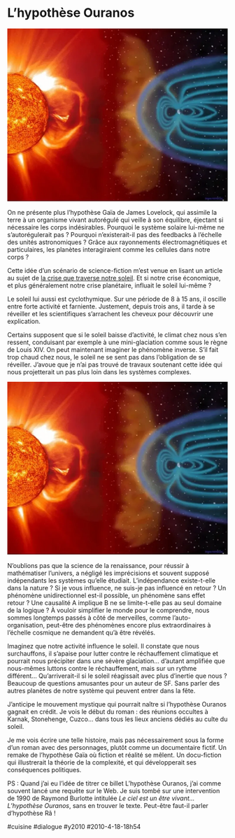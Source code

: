 # L’hypothèse Ouranos

![](_i/activite-solaire-soho1.webp)

On ne présente plus l’hypothèse Gaïa de James Lovelock, qui assimile la terre à un organisme vivant autorégulé qui veille à son équilibre, éjectant si nécessaire les corps indésirables. Pourquoi le système solaire lui-même ne s’autorégulerait pas ? Pourquoi n’existerait-il pas des feedbacks à l’échelle des unités astronomiques ? Grâce aux rayonnements électromagnétiques et particulaires, les planètes interagiraient comme les cellules dans notre corps ?

Cette idée d’un scénario de science-fiction m’est venue en lisant un article au sujet de [la crise que traverse notre soleil](http://www.linternaute.com/science/espace/panne-du-soleil/?f_id_newsletter=2767). Et si notre crise économique, et plus généralement notre crise planétaire, influait le soleil lui-même ?

Le soleil lui aussi est cyclothymique. Sur une période de 8 à 15 ans, il oscille entre forte activité et farniente. Justement, depuis trois ans, il tarde à se réveiller et les scientifiques s’arrachent les cheveux pour découvrir une explication.

Certains supposent que si le soleil baisse d’activité, le climat chez nous s’en ressent, conduisant par exemple à une mini-glaciation comme sous le règne de Louis XIV. On peut maintenant imaginer le phénomène inverse. S’il fait trop chaud chez nous, le soleil ne se sent pas dans l’obligation de se réveiller. J’avoue que je n’ai pas trouvé de travaux soutenant cette idée qui nous projetterait un pas plus loin dans les systèmes complexes.

![](_i/activite-solaire-soho1.webp)

N’oublions pas que la science de la renaissance, pour réussir à mathématiser l’univers, a négligé les imprécisions et souvent supposé indépendants les systèmes qu’elle étudiait. L’indépendance existe-t-elle dans la nature ? Si je vous influence, ne suis-je pas influencé en retour ? Un phénomène unidirectionnel est-il possible, un phénomène sans effet retour ? Une causalité A implique B ne se limite-t-elle pas au seul domaine de la logique ? À vouloir simplifier le monde pour le comprendre, nous sommes longtemps passés à côté de merveilles, comme l’auto-organisation, peut-être des phénomènes encore plus extraordinaires à l’échelle cosmique ne demandent qu’à être révélés.

Imaginez que notre activité influence le soleil. Il constate que nous surchauffons, il s’apaise pour lutter contre le réchauffement climatique et pourrait nous précipiter dans une sévère glaciation… d’autant amplifiée que nous-mêmes luttons contre le réchauffement, mais sur un rythme différent… Qu’arriverait-il si le soleil réagissait avec plus d’inertie que nous ? Beaucoup de questions amusantes pour un auteur de SF. Sans parler des autres planètes de notre système qui peuvent entrer dans la fête.

J’anticipe le mouvement mystique qui pourrait naître si l’hypothèse Ouranos gagnait en crédit. Je vois le début du roman : des réunions occultes à Karnak, Stonehenge, Cuzco… dans tous les lieux anciens dédiés au culte du soleil.

Je me vois écrire une telle histoire, mais pas nécessairement sous la forme d’un roman avec des personnages, plutôt comme un documentaire fictif. Un remake de l’hypothèse Gaïa où fiction et réalité se mêlent. Un docu-fiction qui illustrerait la théorie de la complexité, et qui développerait ses conséquences politiques.

PS : Quand j’ai eu l’idée de titrer ce billet L’hypothèse Ouranos, j’ai comme souvent lancé une requête sur le Web. Je suis tombé sur une intervention de 1990 de Raymond Burlotte intitulée *Le ciel est un être vivant... L’hypothèse Ouranos*, sans en trouver le texte. Peut-être faut-il parler d’hypothèse Râ !

#cuisine #dialogue #y2010 #2010-4-18-18h54

